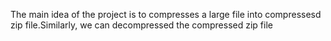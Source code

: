 
The main idea of the project is to compresses a large file into
compressesd zip file.Similarly, we can decompressed the compressed zip file
